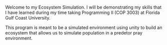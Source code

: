 Welcome to my Ecosystem Simulation. 
I will be demonstrating my skills that I have learned during my time taking Programming II (COP 3003) at Florida Gulf Coast University.

This program is meant to be a simulated environment using unity to build an ecosystem that allows us to simulate population in a predetor pray environment.

